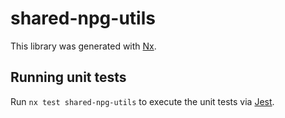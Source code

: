 # shared-npg-utils

This library was generated with [Nx](https://nx.dev).

## Running unit tests

Run `nx test shared-npg-utils` to execute the unit tests via [Jest](https://jestjs.io).
